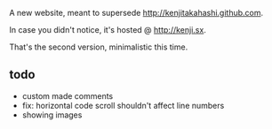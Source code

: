 A new website, meant to supersede <http://kenjitakahashi.github.com>.

In case you didn't notice, it's hosted @ <http://kenji.sx>.

That's the second version, minimalistic this time.

todo
----
* custom made comments
* fix: horizontal code scroll shouldn't affect line numbers
* showing images
